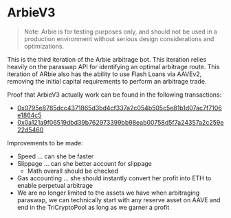 # ArbieV3

> Note: Arbie is for testing purposes only, and should not be used in a production environment without serious design considerations and optimizations.

This is the third iteration of the Arbie arbitrage bot. This iteration relies heavily on the paraswap API for identifying an optimal arbitrage route.
This iteration of ARbie also has the ability to use Flash Loans via AAVEv2, removing the initial capital requirements to perform an arbitrage trade.

Proof that ArbieV3 actually work can be found in the following transactions:

- [0x0795e8785dcc4371865d3bd4cf337a2c054b505c5e81b1d07ac7f7106e1864c5](https://etherscan.io/tx/0x0795e8785dcc4371865d3bd4cf337a2c054b505c5e81b1d07ac7f7106e1864c5)
- [0x0a121a9f06519dbd39b762973399bb98eab00758d5f7a24357a2c259e22d5460](https://etherscan.io/tx/0x0a121a9f06519dbd39b762973399bb98eab00758d5f7a24357a2c259e22d5460)

Improvements to be made:

- Speed ... can she be faster
- Slippage ... can she better account for slippage
  - Math overall should be checked
- Gas accounting ... she should instantly convert her profit into ETH to enable perpetual arbitrage
- We are no longer limited to the assets we have when arbitraging paraswap, we can technically start with any reserve asset on AAVE and end in the TriCryptoPool as long as we garner a profit
